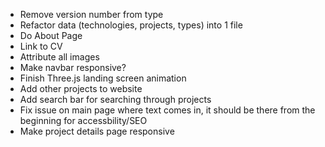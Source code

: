 - Remove version number from type
- Refactor data (technologies, projects, types) into 1 file
- Do About Page
- Link to CV
- Attribute all images
- Make navbar responsive?
- Finish Three.js landing screen animation
- Add other projects to website
- Add search bar for searching through projects
- Fix issue on main page where text comes in, it should be there from the beginning for accessbility/SEO
- Make project details page responsive
